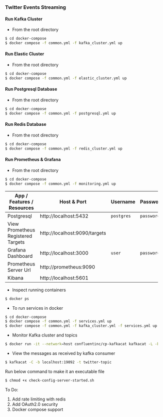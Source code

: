 ### Twitter Events Streaming 

#### Run Kafka Cluster
- From the root directory
```bash
$ cd docker-compose
$ docker compose -f common.yml -f kafka_cluster.yml up
```

#### Run Elastic Cluster
- From the root directory
```bash
$ cd docker-compose
$ docker compose -f common.yml -f elastic_cluster.yml up
```

#### Run Postgresql Database
- From the root directory
```bash
$ cd docker-compose
$ docker compose -f common.yml -f postgresql.yml up
```

#### Run Redis Database
- From the root directory
```bash
$ cd docker-compose
$ docker compose -f common.yml -f redis_cluster.yml up
```

#### Run Prometheus & Grafana
- From the root directory
```bash
$ cd docker-compose
$ docker compose -f common.yml -f monitoring.yml up
```

| App / Features / Resources         | Host & Port                   | Username   | Password   |
|------------------------------------|-------------------------------|------------|------------|
| Postgresql                         | http://localhost:5432         | `postgres` | `password` |
| View Prometheus Registered Targets | http://localhost:9090/targets |            |            |
| Grafana Dashboard                  | http://localhost:3000         | `user`     | `password` |
| Prometheus Server Url              | http://prometheus:9090        |            |            |
| Kibana                             | http://localhost:5601         |            |            |


- Inspect running containers
```bash
$ docker ps
```

- To run services in docker
```bash
$ cd docker-compose
$ docker compose -f common.yml -f services.yml up
$ docker compose -f common.yml -f kafka_cluster.yml -f services.yml up
```

- Monitor Kafka cluster and topics
```bash
$ docker run -it --network=host confluentinc/cp-kafkacat kafkacat -L -b localhost:19092
```

- View the messages as received by kafka consumer
```bash
$ kafkacat -C -b localhost:19092 -t twitter-topic
```

Run below command to make it an executable file
```bash
$ chmod +x check-config-server-started.sh
```

To Do:

1. Add rate limiting with redis
2. Add OAuth2.0 security
3. Docker compose support